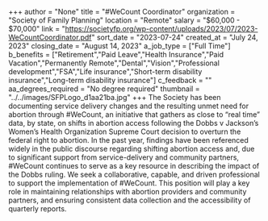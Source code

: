 +++
author = "None"
title = "#WeCount Coordinator"
organization = "Society of Family Planning"
location = "Remote"
salary = "$60,000 - $70,000"
link = "https://societyfp.org/wp-content/uploads/2023/07/2023-WeCountCoordinator.pdf"
sort_date = "2023-07-24"
created_at = "July 24, 2023"
closing_date = "August 14, 2023"
a_job_type = ["Full Time"]
b_benefits = ["Retirement","Paid Leave","Health Insurance","Paid Vacation","Permanently Remote","Dental","Vision","Professional development","FSA","Life insurance","Short-term disability insurance","Long-term disability insurance"]
c_feedback = ""
aa_degrees_required = "No degree required"
thumbnail = "../../images/SFPLogo_d1aa21ba.jpg"
+++
The Society has been documenting service delivery changes and the resulting unmet need for abortion through #WeCount, an initiative that gathers as close to “real time” data, by state, on shifts in abortion access following the Dobbs v Jackson’s Women’s Health Organization Supreme Court decision to overturn the federal right to abortion. In the past year, findings have been referenced widely in the public discourse regarding shifting abortion access and, due to significant support from service-delivery and community partners, #WeCount continues to serve as a key resource in describing the impact of the Dobbs ruling. We seek a collaborative, capable, and driven professional to support the implementation of #WeCount. This position will play a key role in maintaining relationships with abortion providers and community partners, and ensuring consistent data collection and the accessibility of quarterly reports.
